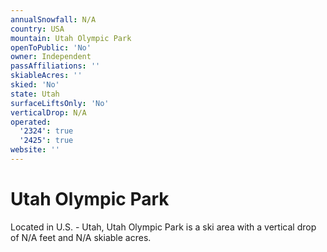 ```yaml
---
annualSnowfall: N/A
country: USA
mountain: Utah Olympic Park
openToPublic: 'No'
owner: Independent
passAffiliations: ''
skiableAcres: ''
skied: 'No'
state: Utah
surfaceLiftsOnly: 'No'
verticalDrop: N/A
operated:
  '2324': true
  '2425': true
website: ''
---
```



# Utah Olympic Park

Located in U.S. - Utah, Utah Olympic Park is a ski area with a vertical drop of N/A feet and N/A skiable acres.
